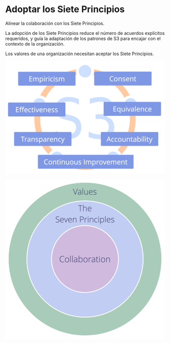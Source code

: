 # Adoptar los Siete Principios

<summary>
Alinear la colaboración con los Siete Principios.
</summary>

La adopción de los Siete Principios reduce el número de acuerdos explícitos requeridos, y guía la adaptación de los patrones de S3 para encajar con el contexto de la organización.

Los valores de una organización necesitan aceptar los Siete Principios.

![Los Siete Principios](img/framework/s3-principles-plain.png)

![Los valores de una organización necesitan incluir los Siete Principios.](img/collaboration-values/values-7principles.png)
